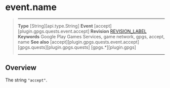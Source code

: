 # event.name

> --------------------- ------------------------------------------------------------------------------------------
> __Type__              [String][api.type.String]
> __Event__             [accept][plugin.gpgs.quests.event.accept]
> __Revision__          [REVISION_LABEL](REVISION_URL)
> __Keywords__          Google Play Games Services, game network, gpgs, accept, name
> __See also__          [accept][plugin.gpgs.quests.event.accept]
>						[gpgs.quests][plugin.gpgs.quests]
>                       [gpgs.*][plugin.gpgs]
> --------------------- ------------------------------------------------------------------------------------------

## Overview

The string `"accept"`.